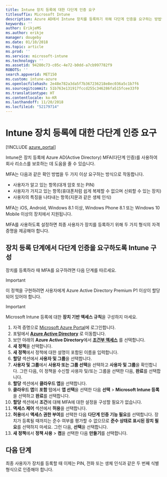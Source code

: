 ```yaml
---
title: Intune 장치 등록에 대한 다단계 인증 요구
titlesuffix: Microsoft Intune
description: Azure AD에서 Intune 장치를 등록하기 위해 다단계 인증을 요구하는 방법입니다.
keywords: ''
author: ErikjeMS
ms.author: erikje
manager: dougeby
ms.date: 01/10/2018
ms.topic: article
ms.prod: ''
ms.service: microsoft-intune
ms.technology: ''
ms.assetid: 94280c73-c05c-4e72-b0dd-a7cb997782f9
ROBOTS: ''
search.appverid: MET150
ms.custom: intune-azure
ms.openlocfilehash: 2e48e782a3da5f7b367236218e8ec036a5c1b7f6
ms.sourcegitcommit: 51b763e131917fccd255c346286fa515fcee33f0
ms.translationtype: HT
ms.contentlocale: ko-KR
ms.lasthandoff: 11/20/2018
ms.locfileid: "52179714"
---
```

# <a name="require-multi-factor-authentication-for-intune-device-enrollments"></a>Intune 장치 등록에 대한 다단계 인증 요구

[!INCLUDE [azure_portal](./includes/azure_portal.md)]

Intune은 장치 등록에 Azure AD(Active Directory) MFA(다단계 인증)를 사용하여 회사 리소스를 보호하는 데 도움을 줄 수 있습니다.

MFA는 다음과 같은 확인 방법을 두 가지 이상 요구하는 방식으로 작동합니다.

- 사용자가 알고 있는 항목(대개 암호 또는 PIN)
- 사용자가 가지고 있는 항목(휴대폰처럼 쉽게 복제할 수 없으며 신뢰할 수 있는 장치)
- 사용자의 특징을 나타내는 항목(지문과 같은 생체 인식)

MFA는 iOS, Android, Windows 8.1 이상, Windows Phone 8.1 또는 Windows 10 Mobile 이상의 장치에서 지원됩니다.

MFA를 사용하도록 설정하면 최종 사용자가 장치를 등록하기 위해 두 가지 형식의 자격 증명을 제공해야 합니다.

## <a name="configure-intune-to-require-multi-factor-authentication-at-device-enrollment"></a>장치 등록 단계에서 다단계 인증을 요구하도록 Intune 구성

장치를 등록하라 때 MFA를 요구하려면 다음 단계를 따르세요.

>[!Important]
>이 정책을 구현하려면 사용자에게 Azure Active Directory Premium P1 이상이 할당되어 있어야 합니다.

>[!Important]
>Microsoft Intune 등록에 대한 **장치 기반 액세스 규칙**을 구성하지 마세요.

1. 자격 증명으로 [Microsoft Azure Portal](https://portal.azure.com)에 로그인합니다.
2. 포털에서 **[Azure Active Directory](https://portal.azure.com/#blade/Microsoft_AAD_IAM/ActiveDirectoryMenuBlade/Overview)** 로 이동합니다.
3. 보안 아래의 **Azure Active Directory**에서 **[조건부 액세스](https://portal.azure.com/#blade/Microsoft_AAD_IAM/ConditionalAccessBlade/Policies)** 를 선택합니다.
4. **새 정책**을 선택합니다.
5. **새 정책**에서 정책에 대한 설명이 포함된 이름을 입력합니다.
6. **할당** 섹션에서 **사용자 및 그룹**을 선택합니다.
7. **사용자 및 그룹**에서 **사용자 또는 그룹 선택**을 선택하고 **사용자 및 그룹**을 확인합니다. 그런 다음, 이 정책을 수신할 사용자 및/또는 그룹을 선택한 다음, **완료**를 선택합니다.
8. **할당** 섹션에서 **클라우드 앱**을 선택합니다.
9. **클라우드 앱**의 **포함** 탭에서 **앱 선택**을 선택한 다음 **선택** > **Microsoft Intune 등록**을 선택하고 **완료**를 선택합니다.
10. **할당** 섹션에서 **조건**에 대해 MFA에 대한 설정을 구성할 필요가 없습니다.
11. **액세스 제어** 섹션에서 **허용**을 선택합니다.
12. **허용**에서 **액세스 권한 부여**를 선택한 다음 **다단계 인증 기능 필요**를 선택합니다. 장치가 등록될 때까지는 준수 여부를 평가할 수 없으므로 **준수 상태로 표시된 장치 필요**를 선택하지 마세요. 그런 다음, **선택**을 선택합니다.
13. **새 정책**에서 **정책 사용** > **켬**을 선택한 다음 **만들기**를 선택합니다.



## <a name="next-steps"></a>다음 단계

최종 사용자가 장치를 등록할 때 이제는 PIN, 전화 또는 생체 인식과 같은 두 번째 식별 형식으로 인증해야 합니다.
